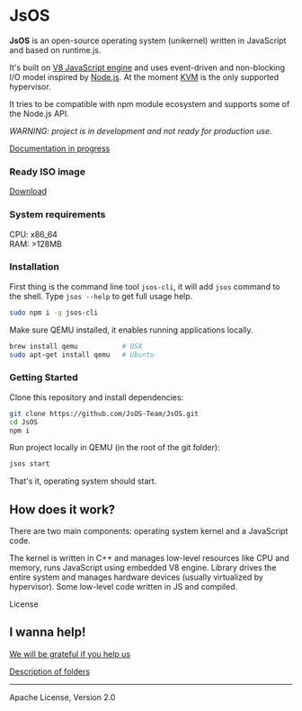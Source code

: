# JsOS

__JsOS__ is an open-source operating system (unikernel) written in JavaScript and based on runtime.js.

It's built on [V8 JavaScript engine](https://code.google.com/p/v8/) and uses event-driven and non-blocking I/O model inspired by [Node.js](https://nodejs.org/). At the moment [KVM](http://www.linux-kvm.org/page/Main_Page) is the only supported hypervisor.

It tries to be compatible with npm module ecosystem and supports some of the Node.js API.

_WARNING: project is in development and not ready for production use._

[Documentation in progress](https://github.com/JsOS-Team/JsOS/wiki)

### Ready ISO image

[Download](https://github.com/JsOS-Team/JsOS/releases)

### System requirements

CPU: x86_64 <br/>
RAM: >128MB

### Installation

First thing is the command line tool `jsos-cli`, it will add `jsos` command to the shell. Type `jsos --help` to get full usage help.

```sh
sudo npm i -g jsos-cli
```

Make sure QEMU installed, it enables running applications locally.

```sh
brew install qemu           # OSX
sudo apt-get install qemu   # Ubuntu
```

### Getting Started

Clone this repository and install dependencies:

```sh
git clone https://github.com/JsOS-Team/JsOS.git
cd JsOS
npm i
```

Run project locally in QEMU (in the root of the git folder):

```sh
jsos start
```

That's it, operating system should start.

## How does it work?

There are two main components: operating system kernel and a JavaScript code.

The kernel is written in C++ and manages low-level resources like CPU and memory, runs JavaScript using embedded V8 engine. Library drives the entire system and manages hardware devices (usually virtualized by hypervisor). Some low-level code written in JS and compiled.

License

## I wanna help!

[We will be grateful if you help us](https://github.com/JsOS-Team/JsOS/issues/30)

[Description of folders](https://github.com/JsOS-Team/JsOS/blob/master/map.md)

----
Apache License, Version 2.0
